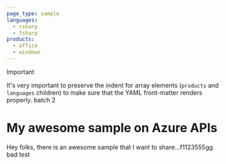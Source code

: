 ```yaml
---
page_type: sample
languages:
  - csharp
  - fsharp
products:
  - office
  - windows
---
```


>[!IMPORTANT]
>It's very important to preserve the indent for array elements (`products` and `languages` children) to make sure that the YAML front-matter renders properly. batch 2

# My awesome sample on Azure APIs

Hey folks, there is an awesome sample that I want to share...f1123555gg bad
test
